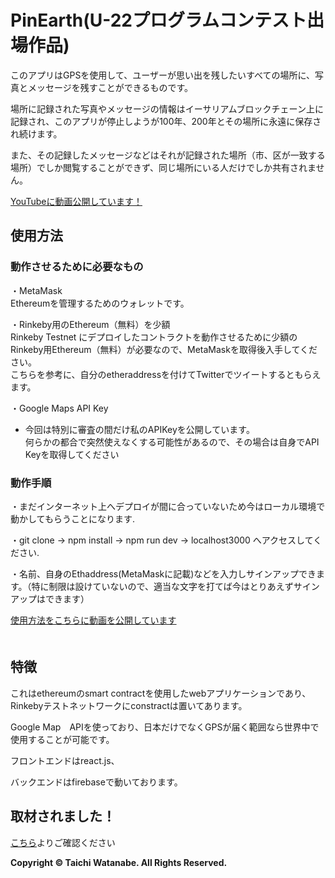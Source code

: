 # PinEarth(U-22プログラムコンテスト出場作品)  
 
このアプリはGPSを使用して、ユーザーが思い出を残したいすべての場所に、写真とメッセージを残すことができるものです。　　　　　　　

場所に記録された写真やメッセージの情報はイーサリアムブロックチェーン上に記録され、このアプリが停止しようが100年、200年とその場所に永遠に保存され続けます。　

また、その記録したメッセージなどはそれが記録された場所（市、区が一致する場所）でしか閲覧することができず、同じ場所にいる人だけでしか共有されません。　　　　

[YouTubeに動画公開しています！](https://youtu.be/QMPnFGDL780)
　　
  
## 使用方法
### 動作させるために必要なもの
・MetaMask   
Ethereumを管理するためのウォレットです。  
   
・Rinkeby用のEthereum（無料）を少額   
Rinkeby Testnet にデプロイしたコントラクトを動作させるために少額のRinkeby用Ethereum（無料）が必要なので、MetaMaskを取得後入手してください。   
こちらを参考に、自分のetheraddressを付けてTwitterでツイートするともらえます。   
   
・Google Maps API Key   
 - 今回は特別に審査の間だけ私のAPIKeyを公開しています。   
何らかの都合で突然使えなくする可能性があるので、その場合は自身でAPI Keyを取得してください   
  
  
### 動作手順
・まだインターネット上へデプロイが間に合っていないため今はローカル環境で動かしてもらうことになります.       

・git clone -> npm install -> npm run dev -> localhost3000 へアクセスしてください.   


・名前、自身のEthaddress(MetaMaskに記載)などを入力しサインアップできます。（特に制限は設けていないので、適当な文字を打てば今はとりあえずサインアップはできます）    

[使用方法をこちらに動画を公開しています](https://youtu.be/rykzTocH_Yk)    
    　　
      
## 特徴  
これはethereumのsmart contractを使用したwebアプリケーションであり、Rinkebyテストネットワークにconstractは置いてあります。　  　　　　　

Google Map　APIを使っており、日本だけでなくGPSが届く範囲なら世界中で使用することが可能です。　　　　　　

フロントエンドはreact.js、　　　　　

バックエンドはfirebaseで動いております。　　　　　　
  
  
  
## 取材されました！
[こちら](https://dappsmarket.net/other/pinearth-interview/)よりご確認ください

**Copyright © Taichi Watanabe. All Rights Reserved.**

